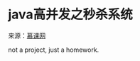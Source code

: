 # java高并发之秒杀系统

来源：[慕课网](https://www.imooc.com/u/2145618/courses?sort=publish)

not a project, just a homework.